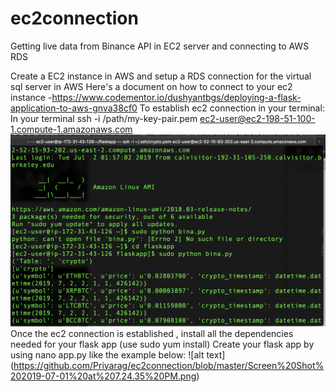 # ec2connection
Getting live data from Binance API in EC2 server and connecting to AWS RDS 

Create a EC2 instance in AWS  and setup a RDS connection for the virtual sql server in AWS
Here's a document on how to connect to your ec2 instance -https://www.codementor.io/dushyantbgs/deploying-a-flask-application-to-aws-gnva38cf0
To establish ec2 connection in your terminal:
In your terminal ssh -i /path/my-key-pair.pem ec2-user@ec2-198-51-100-1.compute-1.amazonaws.com
![alt text](https://github.com/Priyarag/ec2connection/blob/master/Screen%20Shot%202019-07-01%20at%207.23.10%20PM.png)
Once the ec2 connection is established , install all the dependencies needed for your flask app (use sudo yum install)
Create your flask app by using nano app.py like the example below:
![alt text] (https://github.com/Priyarag/ec2connection/blob/master/Screen%20Shot%202019-07-01%20at%207.24.35%20PM.png)


